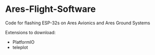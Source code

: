 # Ares-Flight-Software
Code for flashing ESP-32s on Ares Avionics and Ares Ground Systems

Extensions to download:
- PlatformIO
- teleplot